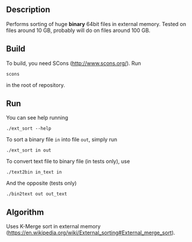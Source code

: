 ## Description

Performs sorting of huge **binary** 64bit files in external memory.
Tested on files around 10 GB, probably will do on files around 100 GB.

## Build

To build, you need SCons (http://www.scons.org/).
Run

`scons`

in the root of repository.

## Run

You can see help running

`./ext_sort --help`

To sort a binary file `in` into file `out`, simply run

`./ext_sort in out`

To convert text file to binary file (in tests only), use

`./text2bin in_text in`

And the opposite (tests only)

`./bin2text out out_text`

## Algorithm

Uses K-Merge sort in external memory (https://en.wikipedia.org/wiki/External_sorting#External_merge_sort).
